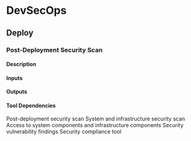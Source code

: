 # DevSecOps

## Deploy

### Post-Deployment Security Scan

#### Description

#### Inputs

#### Outputs

#### Tool Dependencies

Post-deployment
security scan
System and infrastructure security scan Access to
system
components
and
infrastructure
components
Security
vulnerability
findings
Security
compliance
tool
